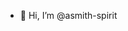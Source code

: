 - 👋 Hi, I’m @asmith-spirit


<!---
asmith-spirit/asmith-spirit is a ✨ special ✨ repository because its `README.md` (this file) appears on your GitHub profile.
You can click the Preview link to take a look at your changes.
- 📫 How to reach me ... 
- 👀 I’m interested in ...
- 🌱 I’m currently learning ...
- 💞️ I’m looking to collaborate on ...  
--->

